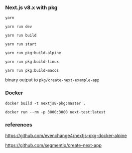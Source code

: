 ### Next.js v8.x with pkg

`yarn`

`yarn run dev`

`yarn run build`

`yarn run start`

`yarn run pkg:build-alpine`

`yarn run pkg:build-linux`

`yarn run pkg:build-macos`

binary output to `pkg/create-next-example-app`

### Docker

`docker build -t nextjs8-pkg:master .`

`docker run --rm -p 3000:3000 next-test:latest`

### references

https://github.com/evenchange4/nextjs-pkg-docker-alpine

https://github.com/segmentio/create-next-app
